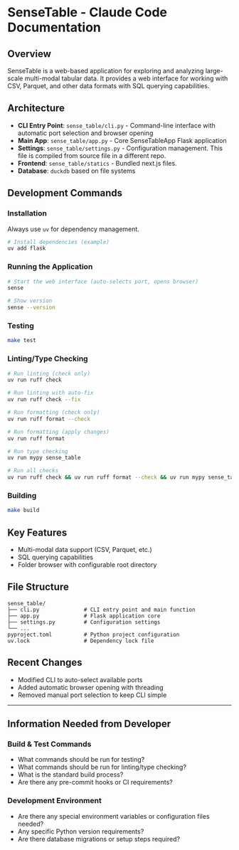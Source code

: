 # SenseTable - Claude Code Documentation

## Overview
SenseTable is a web-based application for exploring and analyzing large-scale multi-modal tabular data.
It provides a web interface for working with CSV, Parquet, and other data formats with SQL querying capabilities.

## Architecture
- **CLI Entry Point**: `sense_table/cli.py` - Command-line interface with automatic port selection and browser opening
- **Main App**: `sense_table/app.py` - Core SenseTableApp Flask application
- **Settings**: `sense_table/settings.py` - Configuration management. This file is compiled from source file in a different repo.
- **Frontend**: `sense_table/statics` - Bundled next.js files.
- **Database**: `duckdb` based on file systems

## Development Commands

### Installation
Always use `uv` for dependency management.
```bash
# Install dependencies (example)
uv add flask
```

### Running the Application
```bash
# Start the web interface (auto-selects port, opens browser)
sense

# Show version
sense --version
```

### Testing
```bash
make test
```

### Linting/Type Checking
```bash
# Run linting (check only)
uv run ruff check

# Run linting with auto-fix
uv run ruff check --fix

# Run formatting (check only)
uv run ruff format --check

# Run formatting (apply changes)
uv run ruff format

# Run type checking
uv run mypy sense_table

# Run all checks
uv run ruff check && uv run ruff format --check && uv run mypy sense_table
```

### Building
```bash
make build
```

## Key Features
- Multi-modal data support (CSV, Parquet, etc.)
- SQL querying capabilities
- Folder browser with configurable root directory

## File Structure
```
sense_table/
├── cli.py              # CLI entry point and main function
├── app.py              # Flask application core
├── settings.py         # Configuration settings
└── ...
pyproject.toml          # Python project configuration
uv.lock                 # Dependency lock file
```

## Recent Changes
- Modified CLI to auto-select available ports
- Added automatic browser opening with threading
- Removed manual port selection to keep CLI simple

---

## Information Needed from Developer

### Build & Test Commands
- What commands should be run for testing?
- What commands should be run for linting/type checking?
- What is the standard build process?
- Are there any pre-commit hooks or CI requirements?

### Development Environment
- Are there any special environment variables or configuration files needed?
- Any specific Python version requirements?
- Are there database migrations or setup steps required?



